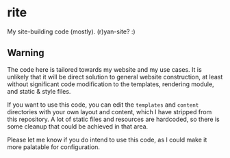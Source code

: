 # rite

My site-building code (mostly). (r)yan-site? :)

## Warning

The code here is tailored towards my website and my use cases.
It is unlikely that it will be direct solution to general website
construction, at least without significant code modification to
the templates, rendering module, and static & style files.

If you want to use this code, you can edit the `templates` and
`content` directories with your own layout and content, which I
have stripped from this repository. A lot of static files and
resources are hardcoded, so there is some cleanup that could be
achieved in that area.

Please let me know if you do intend to use this code,
as I could make it more palatable for configuration.

